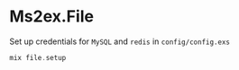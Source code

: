 # Ms2ex.File

Set up credentials for `MySQL` and `redis` in `config/config.exs`

```elixir
mix file.setup
``` 
